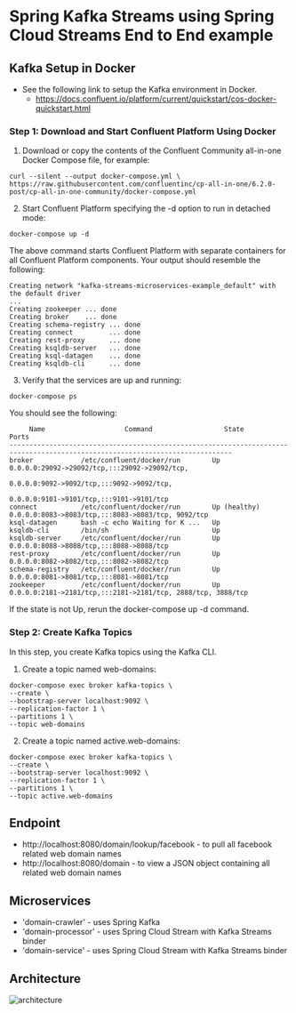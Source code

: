 # Spring Kafka Streams using Spring Cloud Streams End to End example

## Kafka Setup in Docker
- See the following link to setup the Kafka environment in Docker.
  - https://docs.confluent.io/platform/current/quickstart/cos-docker-quickstart.html
    
### Step 1: Download and Start Confluent Platform Using Docker
1. Download or copy the contents of the Confluent Community all-in-one Docker Compose file, for example:
```shell
curl --silent --output docker-compose.yml \
https://raw.githubusercontent.com/confluentinc/cp-all-in-one/6.2.0-post/cp-all-in-one-community/docker-compose.yml
```
2. Start Confluent Platform specifying the -d option to run in detached mode:
```shell
docker-compose up -d
```
The above command starts Confluent Platform with separate containers for all Confluent Platform components. Your output should resemble the following:
```shell
Creating network "kafka-streams-microservices-example_default" with the default driver
...
Creating zookeeper ... done
Creating broker    ... done
Creating schema-registry ... done
Creating connect         ... done
Creating rest-proxy      ... done
Creating ksqldb-server   ... done
Creating ksql-datagen    ... done
Creating ksqldb-cli      ... done
```
3. Verify that the services are up and running:
```shell
docker-compose ps
```
You should see the following:
```shell
     Name                    Command                  State                           Ports                     
------------------------------------------------------------------------------------------------------------------------------
broker            /etc/confluent/docker/run        Up             0.0.0.0:29092->29092/tcp,:::29092->29092/tcp,
                                                                  0.0.0.0:9092->9092/tcp,:::9092->9092/tcp,
                                                                  0.0.0.0:9101->9101/tcp,:::9101->9101/tcp
connect           /etc/confluent/docker/run        Up (healthy)   0.0.0.0:8083->8083/tcp,:::8083->8083/tcp, 9092/tcp
ksql-datagen      bash -c echo Waiting for K ...   Up
ksqldb-cli        /bin/sh                          Up
ksqldb-server     /etc/confluent/docker/run        Up             0.0.0.0:8088->8088/tcp,:::8088->8088/tcp
rest-proxy        /etc/confluent/docker/run        Up             0.0.0.0:8082->8082/tcp,:::8082->8082/tcp
schema-registry   /etc/confluent/docker/run        Up             0.0.0.0:8081->8081/tcp,:::8081->8081/tcp
zookeeper         /etc/confluent/docker/run        Up             0.0.0.0:2181->2181/tcp,:::2181->2181/tcp, 2888/tcp, 3888/tcp
```
If the state is not Up, rerun the docker-compose up -d command.

### Step 2: Create Kafka Topics
In this step, you create Kafka topics using the Kafka CLI.

1. Create a topic named web-domains:
```shell
docker-compose exec broker kafka-topics \
--create \
--bootstrap-server localhost:9092 \
--replication-factor 1 \
--partitions 1 \
--topic web-domains
```

2. Create a topic named active.web-domains:
```shell
docker-compose exec broker kafka-topics \
--create \
--bootstrap-server localhost:9092 \
--replication-factor 1 \
--partitions 1 \
--topic active.web-domains
```

## Endpoint
- http://localhost:8080/domain/lookup/facebook - to pull all facebook related web domain names
- http://localhost:8080/domain - to view a JSON object containing all related web domain names

## Microservices
- 'domain-crawler' - uses Spring Kafka
- 'domain-processor' - uses Spring Cloud Stream with Kafka Streams binder
- 'domain-service' - uses Spring Cloud Stream with Kafka Streams binder

## Architecture
![architecture](architecture.png)